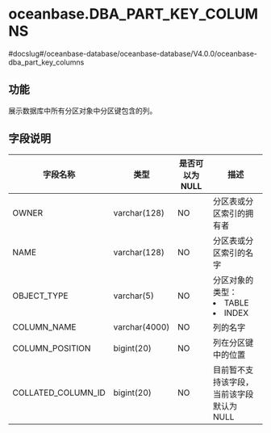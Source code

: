 oceanbase.DBA_PART_KEY_COLUMNS 
===================================================
#docslug#/oceanbase-database/oceanbase-database/V4.0.0/oceanbase-dba_part_key_columns


功能 
--------------------

展示数据库中所有分区对象中分区键包含的列。

字段说明 
----------------------



|      **字段名称**      |    **类型**     | **是否可以为 NULL** |                                                              **描述**                                                              |
|--------------------|---------------|----------------|----------------------------------------------------------------------------------------------------------------------------------|
| OWNER              | varchar(128)  | NO             | 分区表或分区索引的拥有者                                                                                                                     |
| NAME               | varchar(128)  | NO             | 分区表或分区索引的名字                                                                                                                      |
| OBJECT_TYPE        | varchar(5)    | NO             | 分区对象的类型： <li> TABLE   <li> INDEX    |
| COLUMN_NAME        | varchar(4000) | NO             | 列的名字                                                                                                                             |
| COLUMN_POSITION    | bigint(20)    | NO             | 列在分区键中的位置                                                                                                                        |
| COLLATED_COLUMN_ID | bigint(20)    | NO             | 目前暂不支持该字段，当前该字段默认为 NULL                                                                                                          |



